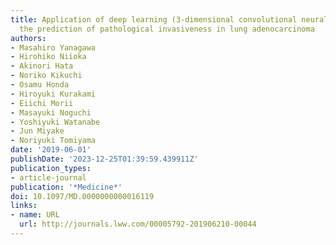 ```yaml
---
title: Application of deep learning (3-dimensional convolutional neural network) for
  the prediction of pathological invasiveness in lung adenocarcinoma
authors:
- Masahiro Yanagawa
- Hirohiko Niioka
- Akinori Hata
- Noriko Kikuchi
- Osamu Honda
- Hiroyuki Kurakami
- Eiichi Morii
- Masayuki Noguchi
- Yoshiyuki Watanabe
- Jun Miyake
- Noriyuki Tomiyama
date: '2019-06-01'
publishDate: '2023-12-25T01:39:59.439911Z'
publication_types:
- article-journal
publication: '*Medicine*'
doi: 10.1097/MD.0000000000016119
links:
- name: URL
  url: http://journals.lww.com/00005792-201906210-00044
---
```

